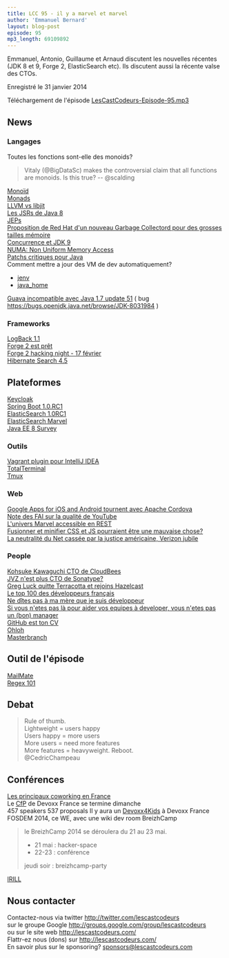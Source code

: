 ```yaml
---
title: LCC 95 - il y a marvel et marvel
author: 'Emmanuel Bernard'
layout: blog-post
episode: 95
mp3_length: 69109892
---
```

Emmanuel, Antonio, Guillaume et Arnaud discutent les nouvelles récentes (JDK 8 et 9, Forge 2, ElasticSearch etc).
Ils discutent aussi la récente valse des CTOs.

Enregistré le 31 janvier 2014

Téléchargement de l'épisode [LesCastCodeurs-Episode-95.mp3](http://traffic.libsyn.com/lescastcodeurs/LesCastCodeurs-Episode-95.mp3)  

## News

### Langages

Toutes les fonctions sont-elle des monoids?  

> Vitaly (@BigDataSc) makes the controversial claim that all functions are monoids. Is this true? -- @scalding  

[Monoïd](https://en.wikipedia.org/wiki/Monoid)  
[Monads](http://goo.gl/EuyPpD)  
[LLVM vs libjit](http://eli.thegreenplace.net/2014/01/15/some-thoughts-on-llvm-vs-libjit/)  
[Les JSRs de Java 8](https://blogs.oracle.com/jcp/entry/january_jsr_updates_ec_ballot)  
[JEPs](http://openjdk.java.net/jeps/0)  
[Proposition de Red Hat d'un nouveau Garbage Collectord pour des grosses tailles mémoire](http://openjdk.java.net/jeps/189)  
[Concurrence et JDK 9](http://www.infoq.com/fr/news/2014/01/propositions_preliminaires_jdk9_)  
[NUMA: Non Uniform Memory Access](https://en.wikipedia.org/wiki/Non-uniform_memory_access)  
[Patchs critiques pour Java](http://www.oracle.com/technetwork/java/javase/downloads/jdk7-downloads-1880260.html)   
Comment mettre a jour des VM de dev automatiquement?

- [jenv](http://www.jenv.be)
- [java_home](http://stackoverflow.com/questions/6588390/where-is-java-home-on-osx-lion-10-7-mountain-lion-10-8-or-mavericks-10-9)

[Guava incompatible avec Java 1.7 update 51](http://www.infoq.com/fr/news/2014/01/guava-incompatibility-java/) ( bug <https://bugs.openjdk.java.net/browse/JDK-8031984> )  

### Frameworks

[LogBack 1.1](http://logback.qos.ch/news.html)  
[Forge 2 est prêt](http://forge.jboss.org/news/2014/01/29/post-forge-2-0-0-Final-released.html)  
[Forge 2 hacking night - 17 février](https://community.jboss.org/thread/236876)  
[Hibernate Search 4.5](http://in.relation.to/Bloggers/WildFly8IntegrationJPA21ReadyHibernateSearch450FinalIsHere)  

## Plateformes

[Keycloak](http://bill.burkecentral.com/2014/01/23/keycloak-sso-released-alpha-1/)  
[Spring Boot 1.0.RC1](http://spring.io/blog/2014/01/22/spring-boot-1-0-0-rc1-released)  
[ElasticSearch 1.0RC1](http://www.elasticsearch.org/blog/1-0-0-rc1-released/)  
[ElasticSearch Marvel](http://www.elasticsearch.com/marvel)  
[Java EE 8 Survey](https://blogs.oracle.com/theaquarium/entry/java_ee_8_community_survey)  

### Outils

[Vagrant plugin pour IntelliJ IDEA](http://plugins.jetbrains.com/plugin/7379?pr=idea&utm_source=hootsuite&utm_campaign=hootsuite)  
[TotalTerminal](http://totalterminal.binaryage.com)  
[Tmux](http://tmux.sourceforge.net)  

### Web

[Google Apps for iOS and Android tournent avec Apache Cordova](http://blog.chromium.org/2014/01/run-chrome-apps-on-mobile-using-apache.html)  
[Note des FAI sur la qualité de YouTube](http://www.presse-citron.net/google-veut-noter-votre-fai-sur-la-base-de-la-qualite-du-streaming-youtube)  
[L'univers Marvel accessible en REST](http://developer.marvel.com/docs)  
[Fusionner et minifier CSS et JS pourraient être une mauvaise chose?](http://raibledesigns.com/rd/entry/you_shouldn_t_have_to)  
[La neutralité du Net cassée par la justice américaine, Verizon jubile](http://www.zdnet.fr/actualites/la-neutralite-du-net-cassee-par-la-justice-americaine-verizon-jubile-39797076.htm)  

### People

[Kohsuke Kawaguchi CTO de CloudBees](http://www.cloudbees.com/press-room/cloudbees-appoints-kohsuke-kawaguchi-chief-technology-officer.cb)  
[JVZ n'est plus CTO de Sonatype?](http://www.sonatype.com/news/sonatype-names-prominent-security-strategist-joshua-corman-as-cto#.Ut2D22Q1hFZ)  
[Greg Luck quitte Terracotta et rejoins Hazelcast](http://gregluck.com/blog/archives/2014/01/i-will-be-joining-hazelcast-as-cto/)  
[Le top 100 des développeurs français](https://medium.com/p/e222faa21947)   
[Ne dîtes pas à ma mère que je suis développeur](http://business.lesechos.fr/directions-generales/partenaire/partenaire-23-ne-dites-pas-a-ma-mere-que-je-suis-developpeur-59682.php)  
[Si vous n'etes pas là pour aider vos equipes à developer, vous n'etes pas un (bon) manager](http://blogs.hbr.org/2014/01/if-youre-not-helping-people-develop-youre-not-management-material/)  
[GitHub est ton CV](https://blog.jcoglan.com/2013/11/15/why-github-is-not-your-cv/)  
[Ohloh](https://www.ohloh.net)  
[Masterbranch](https://masterbranch.com)  

##  Outil de l'épisode

[MailMate](http://www.macdrifter.com/2013/11/mailmate-explorations.html)  
[Regex 101](http://regex101.com)  

## Debat

> Rule of thumb.  
> Lightweight = users happy  
> Users happy = more users  
> More users = need more features  
> More features = heavyweight. Reboot.  
> @CedricChampeau

##  Conférences

[Les principaux coworking en France](http://www.startup365.fr/coworking/)  
Le [CfP](http://cfp.devoxx.fr/) de Devoxx France se termine dimanche  
457 speakers 537 proposals
Il y aura un [Devoxx4Kids](http://www.devoxx4kids.org/) à Devoxx France
FOSDEM 2014, ce WE, avec une wiki dev room 
BreizhCamp  

> le BreizhCamp 2014 se déroulera du 21 au 23 mai. 
>
> - 21 mai : hacker-space
> -  22-23 : conférence
>
> jeudi soir : breizhcamp-party

[IRILL](http://www.irill.org)  

## Nous contacter

Contactez-nous via twitter <http://twitter.com/lescastcodeurs>  
sur le groupe Google <http://groups.google.com/group/lescastcodeurs>  
ou sur le site web <http://lescastcodeurs.com/>  
Flattr-ez nous (dons) sur <http://lescastcodeurs.com/>  
En savoir plus sur le sponsoring? sponsors@lescastcodeurs.com
